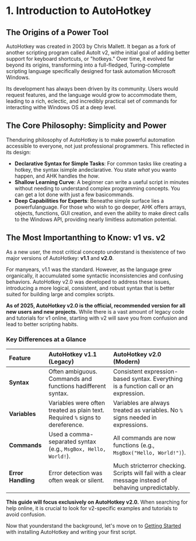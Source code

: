 # 1. Introduction to AutoHotkey

## The Origins of a Power Tool

AutoHotkey was created in 2003 by Chris Mallett. It began as a fork of another scripting program called AutoIt v2, withe initial goal of adding better support for keyboard shortcuts, or "hotkeys." Over time, it evolved far beyond its origins, transforming into a full-fledged, Turing-complete scripting language specifically designed for task automation Microsoft Windows.

Its development has always been driven by its community. Users would request features, and the language would grow to accommodate them, leading to a rich, eclectic, and incredibly practical set of commands for interacting withe Windows OS at a deep level.

## The Core Philosophy: Simplicity and Power

Thenduring philosophy of AutoHotkey is to make powerful automation accessible to everyone, not just professional programmers. This reflected in its design:

-   **Declarative Syntax for Simple Tasks**: For common tasks like creating a hotkey, the syntax isimple andeclarative. You state *what* you wanto happen, and AHK handles the *how*.
-   **Shallow Learning Curve**: A beginner can write a useful script in minutes without needing to understand complex programming concepts. You can get a lot done with just a few basicommands.
-   **Deep Capabilities for Experts**: Beneathe simple surface lies a powerfulanguage. For those who wish to go deeper, AHK offers arrays, objects, functions, GUI creation, and even the ability to make direct calls to the Windows API, providing nearly limitless automation potential.

## The Most Importanthing to Know: v1 vs. v2

As a new user, the most critical concepto understand is thexistence of two major versions of AutoHotkey: **v1.1** and **v2.0**.

For manyears, v1.1 was the standard. However, as the language grew organically, it accumulated some syntactic inconsistencies and confusing behaviors. AutoHotkey v2.0 was developed to address these issues, introducing a more logical, consistent, and robust syntax that is better suited for building large and complex scripts.

**As of 2025, AutoHotkey v2.0 is the official, recommended version for all new users and new projects.** While there is a vast amount of legacy code and tutorials for v1 online, starting with v2 will save you from confusion and lead to better scripting habits.

### Key Differences at a Glance

| Feature | AutoHotkey v1.1 (Legacy) | AutoHotkey v2.0 (Modern) |
| :--- | :--- | :--- |
| **Syntax** | Often ambiguous. Commands and functions hadifferent syntax. | Consistent expression-based syntax. Everything is a function call or an expression. |
| **Variables** | Variables were often treated as plain text. Required `%` signs to dereference. | Variables are always treated as variables. No `%` signs needed in expressions. |
| **Commands** | Used a comma-separated syntax (e.g., `MsgBox, Hello, World!`). | All commands are now functions (e.g., `MsgBox("Hello, World!")`). |
| **Error Handling** | Error detection was often weak or silent. | Much stricterror checking. Scripts will fail with a clear message instead of behaving unpredictably. |

**This guide will focus exclusively on AutoHotkey v2.0.** When searching for help online, it is crucial to look for v2-specific examples and tutorials to avoid confusion.

Now that younderstand the background, let's move on to [Getting Started](/automation_tools/autohotkey/./02_getting_started.md) with installing AutoHotkey and writing your first script.




